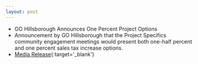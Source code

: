 ```yaml
---
layout: post
---
```


* GO Hillsborough Announces One Percent Project Options
* Announcement by GO Hillsborough that the Project Specifics community engagement meetings would present both one-half percent and one percent sales tax increase options.
* [Media Release](http://go.hillsboroughcdms.org/documents/helpful-info/Release-re-second-round-of-meetings-final.pdf){:target='_blank'}
